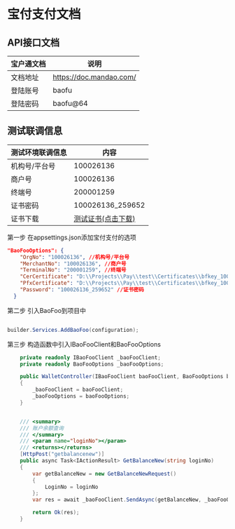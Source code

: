 ﻿宝付支付文档
===

API接口文档
---
|宝户通文档|	说明|
| ---- | ---- |
|文档地址|	https://doc.mandao.com/|
|登陆账号|	baofu|
|登陆密码|	baofu@64|

测试联调信息
---
| 测试环境联调信息 | 内容               |
| ---- |------------------|
| 机构号/平台号 | 100026136        |
| 商户号 | 100026136        |
| 终端号 | 200001259        |
| 证书密码 | 100026136_259652 |
| 证书下载 | [测试证书(点击下载)](https://doc.mandao.com/attach_files/kljhgfdsa/176)   |

第一步 在appsettings.json添加宝付支付的选项
````json
"BaoFooOptions": {
    "OrgNo": "100026136", //机构号/平台号
    "MerchantNo": "100026136", //商户号
    "TerminalNo": "200001259", //终端号
    "CerCertificate": "D:\\Projects\\Pay\\test\\Certificates\\bfkey_100026136@@200001259.cer", // 公钥证书
    "PfxCertificate": "D:\\Projects\\Pay\\test\\Certificates\\bfkey_100026136@@200001259.pfx", //私钥证书
    "Password": "100026136_259652" //证书密码
  }
````

第二步 引入BaoFoo到项目中
````c#

builder.Services.AddBaoFoo(configuration);

````

第三步 构造函数中引入IBaoFooClient和BaoFooOptions
````c#
    private readonly IBaoFooClient _baoFooClient;
    private readonly BaoFooOptions _baoFooOptions;

    public WalletController(IBaoFooClient baoFooClient, BaoFooOptions baoFooOptions)
    {
        _baoFooClient = baoFooClient;
        _baoFooOptions = baoFooOptions;
    }


    /// <summary>
    /// 账户余额查询
    /// </summary>
    /// <param name="loginNo"></param>
    /// <returns></returns>
    [HttpPost("getbalancenew")]
    public async Task<IActionResult> GetBalanceNew(string loginNo)
    {
        var getBalanceNew = new GetBalanceNewRequest()
        {
            LoginNo = loginNo
        };
        var res = await _baoFooClient.SendAsync(getBalanceNew, _baoFooOptions);

        return Ok(res);
    }
    
````